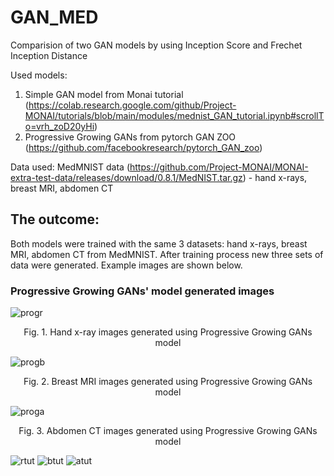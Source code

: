 # GAN_MED
Comparision of two GAN models by using Inception Score and Frechet Inception Distance

Used models:
1. Simple GAN model from Monai tutorial (https://colab.research.google.com/github/Project-MONAI/tutorials/blob/main/modules/mednist_GAN_tutorial.ipynb#scrollTo=vrh_zoD20yHi)
2. Progressive Growing GANs from pytorch GAN ZOO (https://github.com/facebookresearch/pytorch_GAN_zoo)

Data used:
MedMNIST data (https://github.com/Project-MONAI/MONAI-extra-test-data/releases/download/0.8.1/MedNIST.tar.gz) - hand x-rays, breast MRI, abdomen CT  

## The outcome:
Both models were trained with the same 3 datasets: hand x-rays, breast MRI, abdomen CT from MedMNIST. After training process new three sets of data were generated. Example images are shown below.

### Progressive Growing GANs' model generated images 

 ![progr](https://github.com/KarolinaMakuchIB/GAN_MED/assets/64591108/b8909485-2141-4ecf-9875-d08cddde8041) 
<p align="center">
  Fig. 1. Hand x-ray images generated using Progressive Growing GANs model
</p>  

![progb](https://github.com/KarolinaMakuchIB/GAN_MED/assets/64591108/6c3e4382-7238-449b-894a-620964330317)  
<p align="center">
  Fig. 2. Breast MRI images generated using Progressive Growing GANs model
</p>  

![proga](https://github.com/KarolinaMakuchIB/GAN_MED/assets/64591108/0fa07573-11d3-4547-856a-4c87e12fad6e)  
<p align="center">
  Fig. 3. Abdomen CT images generated using Progressive Growing GANs model
</p> 


![rtut](https://github.com/KarolinaMakuchIB/GAN_MED/assets/64591108/517996fd-8345-4194-9dac-6ee159c6c893)
![btut](https://github.com/KarolinaMakuchIB/GAN_MED/assets/64591108/cdb92e77-c3f2-4cbd-9c81-0d49e0aed517)
![atut](https://github.com/KarolinaMakuchIB/GAN_MED/assets/64591108/ebaa485f-6563-414d-a458-e5a9fe9dd48c)
